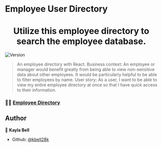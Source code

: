 # Employee User Directory

<h1 align="center">Utilize this employee directory to search the employee database.</h1>
<p>
  <img alt="Version" src="https://img.shields.io/badge/version-0-blue.svg?cacheSeconds=2592000" />
</p>

> An employee directory with React.
> Business context: An employee or manager would benefit greatly from being able to view non-sensitive data about other employees. It would be particularly helpful to be able to filter employees by name.
> User story: As a user, I want to be able to view my entire employee directory at once so that I have quick access to their information.

### 👩‍💻 [Employee Directory](https://employee-track-kbdu.herokuapp.com/)

## Author

👤 **Kayla Bell**

- Github: [@kbell28k](https://github.com/kbell28k)
